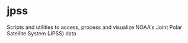 # jpss
Scripts and utilities to access, process and visualize NOAA's Joint Polar Satellite System (JPSS) data
